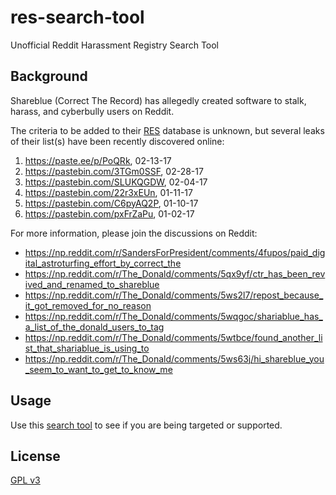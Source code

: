 # res-search-tool
Unofficial Reddit Harassment Registry Search Tool

## Background
Shareblue (Correct The Record) has allegedly created software to stalk, harass, and cyberbully users on Reddit.

The criteria to be added to their [RES](https://redditenhancementsuite.com) database is unknown, but several leaks of their list(s) have been recently discovered online:

1. https://paste.ee/p/PoQRk, 02-13-17
2. https://pastebin.com/3TGm0SSF, 02-28-17
3. https://pastebin.com/SLUKQGDW, 02-04-17
4. https://pastebin.com/22r3xEUn, 01-11-17
5. https://pastebin.com/C6pyAQ2P, 01-10-17
6. https://pastebin.com/pxFrZaPu, 01-02-17

For more information, please join the discussions on Reddit:
- https://np.reddit.com/r/SandersForPresident/comments/4fupos/paid_digital_astroturfing_effort_by_correct_the
- https://np.reddit.com/r/The_Donald/comments/5qx9yf/ctr_has_been_revived_and_renamed_to_shareblue
- https://np.reddit.com/r/The_Donald/comments/5ws2l7/repost_because_it_got_removed_for_no_reason
- https://np.reddit.com/r/The_Donald/comments/5wqgoc/shariablue_has_a_list_of_the_donald_users_to_tag
- https://np.reddit.com/r/The_Donald/comments/5wtbce/found_another_list_that_shariablue_is_using_to
- https://np.reddit.com/r/The_Donald/comments/5ws63j/hi_shareblue_you_seem_to_want_to_get_to_know_me

## Usage
Use this [search tool](https://chipew.github.io/res-search-tool/#search) to see if you are being targeted or supported.

## License
[GPL v3](https://www.gnu.org/licenses/gpl.txt)
